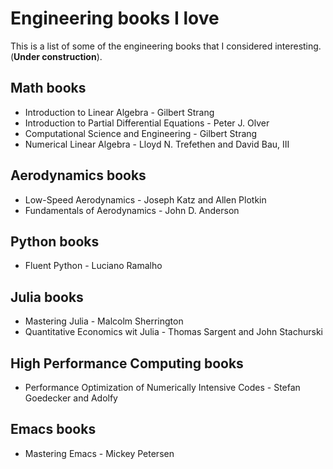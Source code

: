 # Engineering books I love

This is a list of some of the engineering books that I considered interesting. (**Under construction**).

## Math books
* Introduction to Linear Algebra - Gilbert Strang
* Introduction to Partial Differential Equations - Peter J. Olver
* Computational Science and Engineering - Gilbert Strang
* Numerical Linear Algebra - Lloyd N. Trefethen and David Bau, III

## Aerodynamics books
* Low-Speed Aerodynamics - Joseph Katz and Allen Plotkin
* Fundamentals of Aerodynamics - John D. Anderson

## Python books
* Fluent Python - Luciano Ramalho

## Julia books
* Mastering Julia - Malcolm Sherrington
* Quantitative Economics wit Julia - Thomas Sargent and John Stachurski

## High Performance Computing books
* Performance Optimization of Numerically Intensive Codes - Stefan Goedecker and Adolfy 

## Emacs books
* Mastering Emacs - Mickey Petersen
